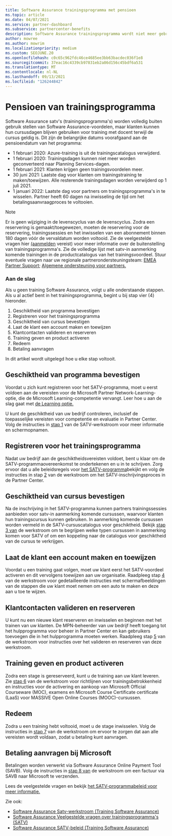 ```yaml
---
title: Software Assurance trainingsprogramma met pensioen
ms.topic: article
ms.date: 04/07/2021
ms.service: partner-dashboard
ms.subservice: partnercenter-benefits
description: Software Assurance trainingsprogramma wordt niet meer gebruikt.
author: mowree
ms.author: mowrim
ms.localizationpriority: medium
ms.custom: SEOJUNE.20
ms.openlocfilehash: c0c65c962fdc46ce4685ee3bb63bacdec036f1e8
ms.sourcegitcommit: 37eac16c4339cb97831eb2a86d156c45bdf6a531
ms.translationtype: MT
ms.contentlocale: nl-NL
ms.lasthandoff: 09/13/2021
ms.locfileid: "126244842"
---
```

# <a name="training-vouchers-program-retirement"></a>Pensioen van trainingsprogramma

Software Assurance satv's (trainingsprogramma's) worden volledig buiten gebruik stellen van Software Assurance-voordelen, maar klanten kunnen hun cursusdagen blijven gebruiken voor training met docent terwijl de cursus geldig is. Dit zijn de belangrijke datums voorafgaand aan de pensioendatum van het programma: 

- 1 februari 2020: Azure-training is uit de trainingscatalogus verwijderd.
- 1 februari 2020: Trainingsdagen kunnen niet meer worden geconverteerd naar Planning Services-dagen.  
- 1 februari 2021: Klanten krijgen geen trainingsvoordelen meer. 
- 30 juni 2021: Laatste dag voor klanten om trainingstraining te maken/toewijzen. Alle resterende trainingsdagen worden verwijderd op 1 juli 2021.
- 1 januari 2022: Laatste dag voor partners om trainingsprogramma's in te wisselen. Partner heeft 60 dagen na inwisseling de tijd om het betalingsaanvraagproces te voltooien.  

>[!NOTE]
>Er is geen wijziging in de levenscyclus van de levenscyclus. Zodra een reservering is gemaakt/toegewezen, moeten de reservering voor de reservering, trainingssessies en het inwisselen van een abonnement binnen 180 dagen vóór de vervaldatum worden voltooid.  Zie de veelgestelde vragen hier [(aanmelden](https://partner.microsoft.com/resources/collection/software-assurance-benefit-changes#/) vereist) voor meer informatie over de buitenstelling van trainingsprogramma's.  Zie de volledige lijst met satv-in aanmerking komende trainingen in de productcatalogus van het trainingsvoordeel. Stuur eventuele vragen naar uw regionale partnerondersteuningsteam: [EMEA Partner Support](mailto:savoucher@msdirectservices.com); [Algemene ondersteuning voor partners.](https://partner.microsoft.com/dashboard/support/servicerequests)



### <a name="get-started"></a>Aan de slag

Als u geen training Software Assurance, volgt u alle onderstaande stappen. Als u al actief bent in het trainingsprogramma, begint u bij stap vier (4) hieronder. 

1. Geschiktheid van programma bevestigen
2. Registreren voor het trainingsprogramma
3. Geschiktheid van cursus bevestigen
4. Laat de klant een account maken en toewijzen
5. Klantcontacten valideren en reserveren
6. Training geven en product activeren
7. Redeem
8. Betaling aanvragen

In dit artikel wordt uitgelegd hoe u elke stap voltooit.

## <a name="confirm-program-eligibility"></a>Geschiktheid van programma bevestigen

Voordat u zich kunt registreren voor het SATV-programma, moet u eerst voldoen aan de vereisten voor de Microsoft Partner Network-Learning-optie, die de Microsoft Learning-competentie vervangt. Leer hoe u aan de slag gaat met [de Learning optie.](https://partner.microsoft.com/membership/learning-partners)

U kunt de geschiktheid van uw bedrijf controleren, inclusief de toepasselijke vereisten voor competentie en evaluatie in Partner Center. Volg de instructies in [stap 1](https://query.prod.cms.rt.microsoft.com/cms/api/am/binary/RE4s3bB) van de SATV-werkstroom voor meer informatie en schermopnamen.

## <a name="enroll-in-the-training-program"></a>Registreren voor het trainingsprogramma

Nadat uw bedrijf aan de geschiktheidsvereisten voldoet, bent u klaar om de SATV-programmaovereenkomst te ondertekenen en u in te schrijven. Zorg ervoor dat u alle beleidsregels voor [het SATV-programma](https://query.prod.cms.rt.microsoft.com/cms/api/am/binary/RE3koEP)bekijkt en volg de instructies in stap [2](https://query.prod.cms.rt.microsoft.com/cms/api/am/binary/RE4s3bB) van de werkstroom om het SATV-inschrijvingsproces in de Partner Center.


## <a name="confirm-course-eligibility"></a>Geschiktheid van cursus bevestigen
Na de inschrijving in het SATV-programma kunnen partners trainingssessies aanbieden voor satv-in aanmerking komende cursussen, waarvoor klanten hun trainingscursus kunnen gebruiken. In aanmerking komende cursussen worden vermeld in de SATV-cursuscatalogus voor geschiktheid. Bekijk [stap 3 van](https://query.prod.cms.rt.microsoft.com/cms/api/am/binary/RE4s3bB) de werkstroom om te begrijpen welke typen cursussen in aanmerking komen voor SATV of om een koppeling naar de catalogus voor geschiktheid van de cursus te verkrijgen.

## <a name="have-customer-create-and-assign-voucher"></a>Laat de klant een account maken en toewijzen

Voordat u een training gaat volgen, moet uw klant eerst het SATV-voordeel activeren en dit vervolgens toewijzen aan uw organisatie. Raadpleeg stap [4](https://query.prod.cms.rt.microsoft.com/cms/api/am/binary/RE4s3bB) van de werkstroom voor gedetailleerde instructies met schermafbeeldingen van de stappen die uw klant moet nemen om een auto te maken en deze aan u toe te wijzen.

## <a name="validate-and-reserve-customer-vouchers"></a>Klantcontacten valideren en reserveren

U kunt nu een nieuwe klant reserveren en inwisselen en beginnen met het trainen van uw klanten. De MPN-beheerder van uw bedrijf heeft toegang tot het hulpprogramma voor beheer in Partner Center en kan gebruikers toevoegen die in het hulpprogramma moeten werken. Raadpleeg stap [5](https://query.prod.cms.rt.microsoft.com/cms/api/am/binary/RE4s3bB) van de werkstroom voor instructies over het valideren en reserveren van deze werkstroom.

## <a name="deliver-training-and-activate-product"></a>Training geven en product activeren

Zodra een stage is gereserveerd, kunt u de training aan uw klant leveren. Zie [stap 6](https://query.prod.cms.rt.microsoft.com/cms/api/am/binary/RE4s3bB) van de werkstroom voor richtlijnen voor trainingsbetrokkenheid en instructies voor de activering en aankoop van Microsoft Official Courseware (MOC), examens en Microsoft Course Certificate certificate (LaaS) voor MASSIVE Open Online Courses (MOOC)-cursussen.

## <a name="redeem-voucher"></a>Redeem

Zodra u een training hebt voltooid, moet u de stage inwisselen. Volg de instructies in [stap 7](https://query.prod.cms.rt.microsoft.com/cms/api/am/binary/RE4s3bB) van de werkstroom om ervoor te zorgen dat aan alle vereisten wordt voldaan, zodat u betaling kunt aanvragen. 


## <a name="request-payment-from-microsoft"></a>Betaling aanvragen bij Microsoft

Betalingen worden verwerkt via Software Assurance Online Payment Tool (SAVB). Volg de instructies in [stap 8 van](https://query.prod.cms.rt.microsoft.com/cms/api/am/binary/RE4s3bB) de werkstroom om een factuur via SAVB naar Microsoft te verzenden. 

Lees de veelgestelde vragen en bekijk [het SATV-programmabeleid voor meer informatie.](https://query.prod.cms.rt.microsoft.com/cms/api/am/binary/RE3koEP) [](https://query.prod.cms.rt.microsoft.com/cms/api/am/binary/RE3kz5o)

Zie ook:

- [Software Assurance Satv-werkstroom (Training Software Assurance)](https://query.prod.cms.rt.microsoft.com/cms/api/am/binary/RE4s3bB)
- [Software Assurance Veelgestelde vragen over trainingsprogramma's (SATV)](https://query.prod.cms.rt.microsoft.com/cms/api/am/binary/RE3kz5o)
- [Software Assurance SATV-beleid (Training Software Assurance)](https://query.prod.cms.rt.microsoft.com/cms/api/am/binary/RE3koEP)
